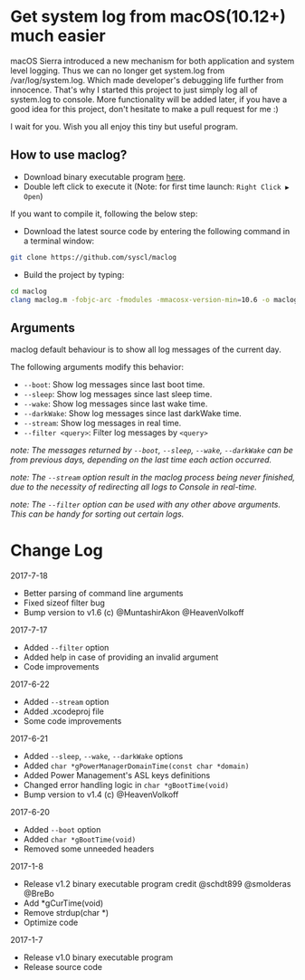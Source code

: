 Get system log from macOS(10.12+) much easier
============

macOS Sierra introduced a new mechanism for both application and system level logging.
Thus we can no longer get system.log from /var/log/system.log.
Which made developer's debugging life further from innocence.
That's why I started this project to just simply log all of system.log to console.
More functionality will be added later, if you have a good idea for this project, don't hesitate to make a pull request for me :)

I wait for you. Wish you all enjoy this tiny but useful program.

How to use maclog?
----------------
- Download binary executable program [here](https://github.com/syscl/maclog/files/692460/maclog-v1.2.zip).
- Double left click to execute it (Note: for first time launch: ```Right Click ▶ Open```)

If you want to compile it, following the below step:
- Download the latest source code by entering the following command in a terminal window:
```sh
git clone https://github.com/syscl/maclog
```
- Build the project by typing:
```sh
cd maclog
clang maclog.m -fobjc-arc -fmodules -mmacosx-version-min=10.6 -o maclog
```

Arguments
---------
maclog default behaviour is to show all log messages of the current day.

The following arguments modify this behavior:
- `--boot`: Show log messages since last boot time.
- `--sleep`: Show log messages since last sleep time.
- `--wake`: Show log messages since last wake time.
- `--darkWake`: Show log messages since last darkWake time.
- `--stream`: Show log messages in real time.
- `--filter <query>`: Filter log messages by `<query>`

*note: The messages returned by `--boot`, `--sleep`, `--wake`, `--darkWake` can be from previous days, depending on the last time each action occurred.*

*note: The `--stream` option result in the maclog process being never finished, due to the necessity of redirecting all logs to Console in real-time.*

*note: The `--filter` option can be used with any other above arguments. This can be handy for sorting out certain logs.*
 

# Change Log
2017-7-18
- Better parsing of command line arguments
- Fixed sizeof filter bug
- Bump version to v1.6 (c) @MuntashirAkon @HeavenVolkoff 

2017-7-17
- Added `--filter` option
- Added help in case of providing an invalid argument
- Code improvements 

2017-6-22
- Added `--stream` option
- Added .xcodeproj file
- Some code improvements

2017-6-21

- Added `--sleep`, `--wake`, `--darkWake`  options
- Added `char *gPowerManagerDomainTime(const char *domain)`
- Added Power Management's ASL keys definitions
- Changed error handling logic in `char *gBootTime(void)`
- Bump version to v1.4 (c) @HeavenVolkoff 


2017-6-20

- Added `--boot` option
- Added `char *gBootTime(void)`
- Removed some unneeded headers

2017-1-8

- Release v1.2 binary executable program credit @schdt899 @smolderas @BreBo
- Add *gCurTime(void)
- Remove strdup(char *)
- Optimize code 

2017-1-7

- Release v1.0 binary executable program
- Release source code
